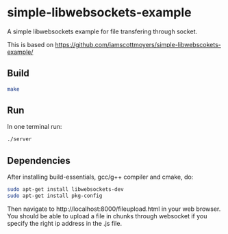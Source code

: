 # simple-libwebsockets-example

A simple libwebsockets example for file transfering through socket.

This is based on https://github.com/iamscottmoyers/simple-libwebscokets-example/

## Build
```bash
make
```

## Run
In one terminal run:
```bash
./server
```

## Dependencies 
After installing build-essentials, gcc/g++ compiler and cmake,
do:

```bash
sudo apt-get install libwebsockets-dev
sudo apt-get install pkg-config
```

Then navigate to http://localhost:8000/fileupload.html in your web browser.
You should be able to upload a file in chunks through websocket if you specify the right ip address in the .js file.

